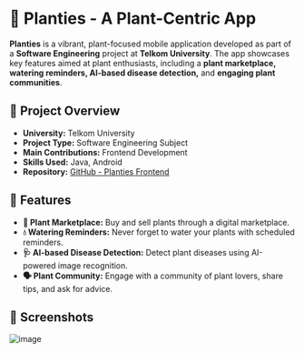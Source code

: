 # 🌿 Planties - A Plant-Centric App

**Planties** is a vibrant, plant-focused mobile application developed as part of a **Software Engineering** project at **Telkom University**. The app showcases key features aimed at plant enthusiasts, including a **plant marketplace, watering reminders, AI-based disease detection,** and **engaging plant communities**.

## 📌 Project Overview
- **University:** Telkom University
- **Project Type:** Software Engineering Subject
- **Main Contributions:** Frontend Development
- **Skills Used:** Java, Android
- **Repository:** [GitHub - Planties Frontend](https://github.com/ashenladd/planties)

## 🌟 Features
- **🌱 Plant Marketplace:** Buy and sell plants through a digital marketplace.
- **💧 Watering Reminders:** Never forget to water your plants with scheduled reminders.
- **🩺 AI-based Disease Detection:** Detect plant diseases using AI-powered image recognition.
- **🗣️ Plant Community:** Engage with a community of plant lovers, share tips, and ask for advice.

## 📸 Screenshots
![image](https://github.com/user-attachments/assets/c5696d81-aba3-4eeb-9bc8-01ef0c955014)

